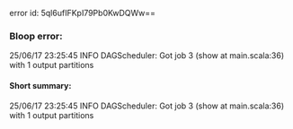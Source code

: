 error id: 5ql6ufIFKpI79Pb0KwDQWw==
### Bloop error:

25/06/17 23:25:45 INFO DAGScheduler: Got job 3 (show at main.scala:36) with 1 output partitions
#### Short summary: 

25/06/17 23:25:45 INFO DAGScheduler: Got job 3 (show at main.scala:36) with 1 output partitions